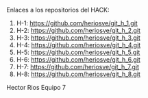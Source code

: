 Enlaces a los repositorios del HACK:

1.	H-1: https://github.com/heriosve/git_h_1.git
2.	H-2: https://github.com/heriosve/git_h_2.git
3.	H-3: https://github.com/heriosve/git_h_3.git
4.	H-4: https://github.com/heriosve/git_h_4.git
5.	H-5: https://github.com/heriosve/git_h_5.git
6.	H-6: https://github.com/heriosve/git_h_6.git
7.	H-7: https://github.com/heriosve/git_h_7.git
8.	H-8: https://github.com/heriosve/git_h_8.git

Hector Rios
Equipo 7
